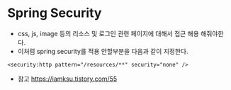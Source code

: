 # Spring Security

- css, js, image 등의 리소스 및 로그인 관련 페이지에 대해서 접근 해용 해줘야한다.<br>
- 이처럼 spring security를 적용 안할부분을 다음과 같이 지정한다.<br>
~~~
<security:http pattern="/resources/**" security="none" />
~~~

- 참고 https://iamksu.tistory.com/55